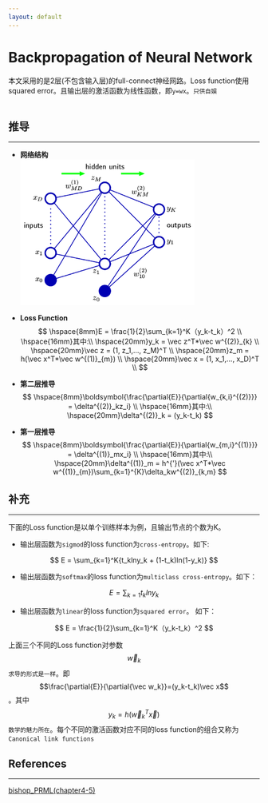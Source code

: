 ```yaml
---
layout: default
---
```


__Backpropagation of Neural Network__
========
本文采用的是2层(不包含输入层)的full-connect神经网路。Loss function使用squared error。且输出层的激活函数为线性函数，即`y=wx`。`只供自娱`    
<br />

__推导__
----------------    
---   
*  __网络结构__     
![mlp](./img/mlp.png)   

*    __Loss Function__         
$$
\hspace{8mm}E = \frac{1}{2}\sum_{k=1}^K（y_k-t_k）^2 \\ 
\hspace{16mm}其中:\\
\hspace{20mm}y_k = \vec z^T*\vec w^{(2)}_{k}   \\
\hspace{20mm}\vec z = (1, z_1,..., z_M)^T  \\
\hspace{20mm}z_m = h(\vec x^T*\vec w^{(1)}_{m}) \\
\hspace{20mm}\vec x = (1, x_1,..., x_D)^T  \\
$$     
    
*    __第二层推导__    
$$
\hspace{8mm}\boldsymbol{\frac{\partial{E}}{\partial{w_{k,i}^{(2)}}} = \delta^{(2)}_kz_i}  \\
\hspace{16mm}其中:\\
\hspace{20mm}\delta^{(2)}_k = (y_k-t_k)
$$    
    
*    __第一层推导__    
$$
\hspace{8mm}\boldsymbol{\frac{\partial{E}}{\partial{w_{m,i}^{(1)}}} = \delta^{(1)}_mx_i}  \\
\hspace{16mm}其中:\\
\hspace{20mm}\delta^{(1)}_m = h^{'}(\vec x^T*\vec w^{(1)}_{m})\sum_{k=1}^{K}\delta_kw^{(2)}_{k,m}
$$


__补充__
----------------    
---   
下面的Loss function是以单个训练样本为例，且输出节点的个数为K。    

*  输出层函数为`sigmod`的loss function为`cross-entropy`。如下:    

$$
E = \sum_{k=1}^K{t_klny_k + (1-t_k)ln(1-y_k)}
$$    
     
*  输出层函数为`softmax`的loss function为`multiclass cross-entropy`。如下：    

$$
E = \sum_{k=1}t_klny_k
$$    

*  输出层函数为`linear`的loss function为`squared error`。 如下：     

$$
E = \frac{1}{2}\sum_{k=1}^K（y_k-t_k）^2
$$    

上面三个不同的Loss function对参数$$\vec w_k$$`求导的形式是一样`。即$$\frac{\partial{E}}{\partial{\vec w_k}}=(y_k-t_k)\vec x$$。其中$$y_k=h(\vec w_k^T \vec x)$$
  `数学的魅力所在`。每个不同的激活函数对应不同的loss function的组合又称为`Canonical link functions`
<br />    

__References__
----------------    
---    
[bishop_PRML(chapter4-5)](http://research.microsoft.com/en-us/um/people/cmbishop/prml/)
